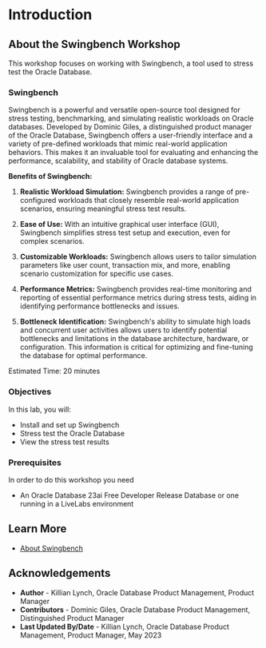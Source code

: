 # Introduction

## About the Swingbench Workshop

This workshop focuses on working with Swingbench, a tool used to stress test the Oracle Database.

### Swingbench

Swingbench is a powerful and versatile open-source tool designed for stress testing, benchmarking, and simulating realistic workloads on Oracle databases. Developed by Dominic Giles, a distinguished product manager of the Oracle Database, Swingbench offers a user-friendly interface and a variety of pre-defined workloads that mimic real-world application behaviors. This makes it an invaluable tool for evaluating and enhancing the performance, scalability, and stability of Oracle database systems.

**Benefits of Swingbench:**

1. **Realistic Workload Simulation:**
   Swingbench provides a range of pre-configured workloads that closely resemble real-world application scenarios, ensuring meaningful stress test results.

2. **Ease of Use:**
   With an intuitive graphical user interface (GUI), Swingbench simplifies stress test setup and execution, even for complex scenarios.

3. **Customizable Workloads:**
   Swingbench allows users to tailor simulation parameters like user count, transaction mix, and more, enabling scenario customization for specific use cases.

4. **Performance Metrics:**
   Swingbench provides real-time monitoring and reporting of essential performance metrics during stress tests, aiding in identifying performance bottlenecks and issues.

5. **Bottleneck Identification:**
   Swingbench's ability to simulate high loads and concurrent user activities allows users to identify potential bottlenecks and limitations in the database architecture, hardware, or configuration. This information is critical for optimizing and fine-tuning the database for optimal performance.



Estimated Time: 20 minutes

### Objectives

In this lab, you will:
* Install and set up Swingbench
* Stress test the Oracle Database
* View the stress test results 

### Prerequisites

In order to do this workshop you need
* An Oracle Database 23ai Free Developer Release Database or one running in a LiveLabs environment

## Learn More

* [About Swingbench](https://www.dominicgiles.com/swingbench/#about-swingbench)

## Acknowledgements
* **Author** - Killian Lynch, Oracle Database Product Management, Product Manager
* **Contributors** - Dominic Giles, Oracle Database Product Management, Distinguished Product Manager
* **Last Updated By/Date** - Killian Lynch, Oracle Database Product Management, Product Manager, May 2023
